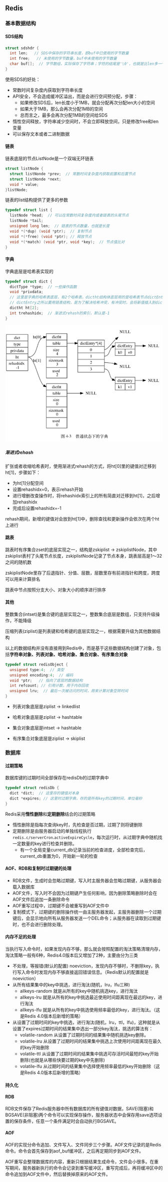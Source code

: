 ## Redis



### 基本数据结构

#### SDS结构

```c
struct sdshdr {
  int len;   // SDS中保存的字符串长度，即buf中已使用的字节数量
  int free;   // 未使用的字节数量，buf中未使用的字节数量
  char buf[];  // 字节数组，实际保存了字符串；字符的结尾是'\0'，也就是比len多一个字符
}
```

使用SDS的好处：

* 常数时间复杂度内获取到字符串长度
* API安全，不会造成缓冲区溢出，而是会进行空间预分配，步骤：
  * 如果修改SDS后，len长度小于1MB，就会分配再次分配len大小的空间
  * 如果大于1MB，那么会再次分配1MB的空间
  * 总而言之，最多会再次分配1MB的空间给SDS
* 惰性空间释放，字符串减少空间时，不会立即释放空间，只是修改free和len变量
* 可以保存文本或者二进制数据



#### 链表

链表底层的节点ListNode是一个双端无环链表

```c
struct listNode {
  struct listNonde *prev;  // 常数时间复杂度内获取前置和后置节点
  struct listNonde *next;
  void * value;
}listNode;
```

链表的list结构提供了更多的参数

```c
typedef struct list {
  listNode *head;  // 可以在常数时间复杂度内或者链表的头尾节点
  listNode *tail;
  unsigned long len;  // 链表的节点数量，也就是长度
  void *(*dup) (void *ptr);  // 复制节点
  void *(*free) (void *ptr); // 释放节点
  void *(*match) (void *ptr, void *key);  // 节点值比对
}
```



#### 字典

字典底层是哈希表实现的

```c
typedef struct dict {
  dictType *type;  // 一些操作函数
  void *privdata;
  // 这里是字典的哈希表底层，有2个哈希表，dictht结构体底层用的是哈希表节点dictEntry，是一个链表结构，除此之外，dictht还存了哈希表大小和已有节点数量等参数
  // dictEntry之所以要用链表结构，是为了解决哈希冲突，有冲突时，会将新值插入到dictEntry的链表头位置，实现了常数时间复杂度
  dictht ht[2];
  int trehashidx;  // 渐进式rehash的索引，默认是-1
}
```

<img src="./普通状态下的字典.png" alt="普通状态下的字典"/>

##### 渐进式rehash

扩张或者收缩哈希表时，使用渐进式rehash的方式，将ht[0]里的键值对迁移到ht[1]，步骤如下：

* 为ht[1]分配空间
* 设置rehashidx=0，表示rehash开始
* 进行增删改查操作时，将rehashidx索引上的所有简直对迁移到ht[1]，之后增加rehashidx
* 完成后设置rehashidx=-1

rehash期间，新增的键值对会放到ht[1]中，删除查找和更新操作会依次在两个ht上进行



#### 跳表

跳表时有序集合zset的底层实现之一，结构是zskiplist -> zskiplistNode，其中zskiplist表村了头尾节点长度，zskiplistNode记录了节点本身，跳表层高是1～32之间的随机数

zskiplistNode里存了后退指针、分值、层数，层数里存有前进指针和跨度，跨度可以用来计算排名

跳表中节点按照分支大小、对象大小的顺序进行排序



#### 其他

整数集合(intset)是集合键的底层实现之一，整数集合底层是数组，只支持升级操作，不能降级

压缩列表(ziplist)是列表键和哈希键的底层实现之一，根据需要升级为其他数据结构


以上的数据结构并没有直接用到Redis中，而是基于这些数据结构创建了对象，包括**字符串对象、列表对象、哈希对象、集合对象、有序集合对象**

```c
typedef struct redisObject {
  unsigned type:4;  // 类型
  unsigned encoding:4;  // 编码
  void *ptr;   // 指向了底层的数据结构
  int refcount; // 引用计数，用于内存回收
  unsigned lru;  // 最后一次被访问的时间，用来计算对象空转时间
}
```

* 列表对象底层是ziplist -> linkedlist

* 哈希对象底层是ziplist -> hashtable

* 集合对象底层是intset -> hashtable

* 有序集合对象底层是ziplist -> skiplist



### 数据库

#### 过期策略

数据库键的过期时间全部保存在redisDb的过期字典中

```c
typedef struct redisDb {
  dict *dict;  // 这里存的键值对本身
  dict *expires; // 这里时过期字典，存的是所有key的过期时间，单位毫秒
}
```

Redis采用**惰性删除**和**定期删除**结合的过期策略

* 惰性删除是指每次查询key时，先检查是否过期，过期了则将键删除
* 定期删除是由服务器启动的单独线程执行`redis.c/serverCron`.`activeExpireCycle`，每次运行时，从过期字典中随机找一定数量的key进行检查并删除。
  * 有一个全局变量current_db记录当前的检查进度，全部检查完后，current_db重置为0，开始新一轮的检查

#### AOF、RDB和复制时过期键的处理

* RDB文件，生成时会忽略过期键，写入时主服务器会忽略过期键，从服务器会载入数据库
* AOF文件，写入时不会因为过期键产生任何影响，因为删除策略删除时会在AOF文件后追加一条删除命令
* AOF重写过程中，过期键不会被重写到AOF文件中
* 复制模式下，过期键的删除操作统一由主服务器发起，主服务器删除一个过期键后，会显示地向所有从服务器发送一个DEL命令；从服务器在读取到过期键时，也不会进行删除处理。

#### 内存不足的处理
当执行写入命令时，如果发现内存不够，那么就会按照配置的淘汰策略清理内存，淘汰策略一般有6种，Redis4.0版本后又增加了2种，主要由分为三类

* 不处理，等报错(默认的配置)
noeviction，发现内存不够时，不删除key，执行写入命令时发现内存不够直接返回错误信息。（Redis默认的配置就是noeviction）
* 从所有结果集中的key中挑选，进行淘汰(随机，lru，lfu三种)
  * allkeys-random 就是从所有的key中随机挑选key，进行淘汰
  * allkeys-lru 就是从所有的key中挑选最近使用时间距离现在最远的key，进行淘汰
  * allkeys-lfu 就是从所有的key中挑选使用频率最低的key，进行淘汰。（这是Redis 4.0版本后新增的策略）
* 从设置了过期时间的key中挑选，进行淘汰(随机，lru，ttl，lfu)，这种就是从设置了expires过期时间的结果集中选出一部分key淘汰，挑选的算法有：
  * volatile-random 从设置了过期时间的结果集中随机挑选key删除。
  * volatile-lru 从设置了过期时间的结果集中挑选上次使用时间距离现在最久的key开始删除
  * volatile-ttl 从设置了过期时间的结果集中挑选可存活时间最短的key开始删除(也就是从哪些快要过期的key中先删除)
  * volatile-lfu 从过期时间的结果集中选择使用频率最低的key开始删除（这是Redis 4.0版本后新增的策略）


#### 持久化

#### RDB

RDB文件保存了Redis服务器中所有数据库的所有键值对数据，SAVE(阻塞)和BGSAVE(非阻塞)两个命令可以实现保存操作，服务器状态中会保存用save选项设置的保存条件，任意一个条件满足时会自动执行BGSAVE。

#### AOF

AOF的实现分命令追加、文件写入、文件同步三个步骤。AOF文件记录的是Redis命令。命令会首先保存到aof_buf缓冲区，之后再定期同步到AOF文件。

AOF重写会整理数据库的内容，重新只根据结果生成命令，文件会小很多。在重写期间，服务器新执行的命令会记录到重写缓冲区，重写完成后，再将缓冲区中的命令追加到AOF文件中，然后替换掉原来的AOF文件。
